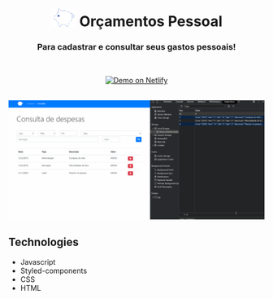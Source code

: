   <h1 align="center"> <img src="./github/logo.png" alt="logo" /> Orçamentos Pessoal </h1>

<h3 align="center"> Para cadastrar e consultar seus gastos pessoais! </h3>

<br />

<p align="center">
  <a href="https://mikefernando-orcamentos-pessoal.netlify.app/index.html" target="_blank">
    <img alt="Demo on Netlify" src="https://res.cloudinary.com/LukeMorales/image/upload/v1563043495/readme_logos/demo_on_netlify_bbuvjz.png">
  </a>
</p>

<br />

<div>
   <img src="./github/orcamento.gif" alt"app" />
</div>


## Technologies
- Javascript
- Styled-components
- CSS
- HTML
